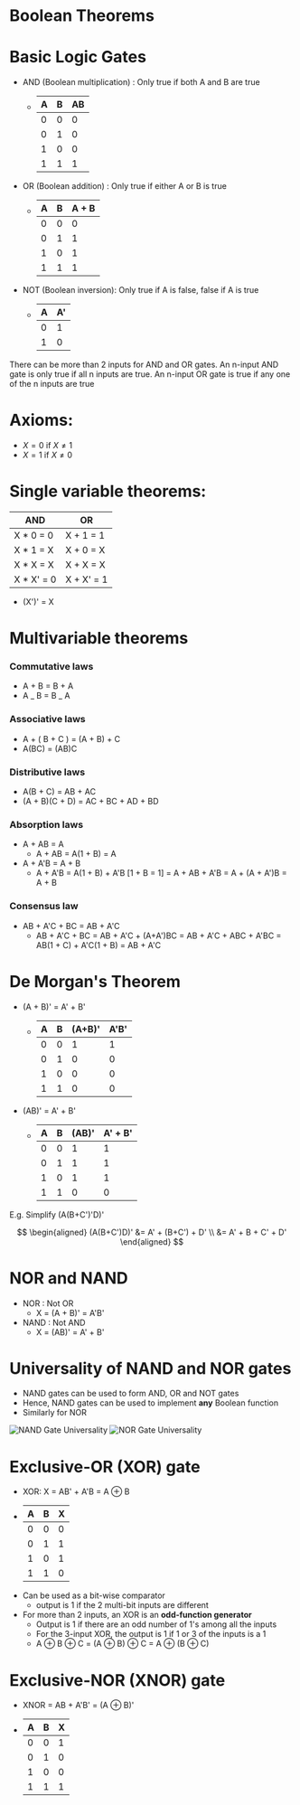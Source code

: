 # Boolean Theorems

# Basic Logic Gates

- AND (Boolean multiplication) : Only true if both A and B are true
  - | A   | B   | AB  |
    | --- | --- | --- |
    | 0   | 0   | 0   |
    | 0   | 1   | 0   |
    | 1   | 0   | 0   |
    | 1   | 1   | 1   |
- OR (Boolean addition) : Only true if either A or B is true
  - | A   | B   | A + B |
    | --- | --- | ----- |
    | 0   | 0   | 0     |
    | 0   | 1   | 1     |
    | 1   | 0   | 1     |
    | 1   | 1   | 1     |
- NOT (Boolean inversion): Only true if A is false, false if A is true
  - | A   | A'  |
    | --- | --- |
    | 0   | 1   |
    | 1   | 0   |

There can be more than 2 inputs for AND and OR gates. An n-input AND gate is only true if all n inputs are true. An n-input OR gate is true if any one of the n inputs are true

# Axioms:

- $X = 0$ if $X \neq 1$
- $X = 1$ if $X \neq 0$

# Single variable theorems:

| AND         | OR         |
| ----------- | ---------- |
| X \* 0 = 0  | X + 1 = 1  |
| X \* 1 = X  | X + 0 = X  |
| X \* X = X  | X + X = X  |
| X \* X' = 0 | X + X' = 1 |

- (X')' = X

# Multivariable theorems

### Commutative laws

- A + B = B + A
- A _ B = B _ A

### Associative laws

- A + ( B + C ) = (A + B) + C
- A(BC) = (AB)C

### Distributive laws

- A(B + C) = AB + AC
- (A + B)(C + D) = AC + BC + AD + BD

### Absorption laws

- A + AB = A
  - A + AB = A(1 + B) = A
- A + A'B = A + B
  - A + A'B = A(1 + B) + A'B [1 + B = 1] = A + AB + A'B = A + (A + A')B = A + B

### Consensus law

- AB + A'C + BC = AB + A'C
  - AB + A'C + BC = AB + A'C + (A+A')BC = AB + A'C + ABC + A'BC = AB(1 + C) + A'C(1 + B) = AB + A'C

# De Morgan's Theorem

- (A + B)' = A' + B'

  - | A   | B   | (A+B)' | A'B' |
    | --- | --- | ------ | ---- |
    | 0   | 0   | 1      | 1    |
    | 0   | 1   | 0      | 0    |
    | 1   | 0   | 0      | 0    |
    | 1   | 1   | 0      | 0    |

- (AB)' = A' + B'
  - | A   | B   | (AB)' | A' + B' |
    | --- | --- | ----- | ------- |
    | 0   | 0   | 1     | 1       |
    | 0   | 1   | 1     | 1       |
    | 1   | 0   | 1     | 1       |
    | 1   | 1   | 0     | 0       |

E.g. Simplify (A(B+C')'D)'

$$
\begin{aligned}
(A(B+C')D)' &= A' + (B+C') + D' \\
&= A' + B + C' + D'
\end{aligned}
$$

# NOR and NAND

- NOR : Not OR
  - X = (A + B)' = A'B'
- NAND : Not AND
  - X = (AB)' = A' + B'

# Universality of NAND and NOR gates

- NAND gates can be used to form AND, OR and NOT gates
- Hence, NAND gates can be used to implement **any** Boolean function
- Similarly for NOR

![NAND Gate Universality](/public/nand-gate-universality.jpg)
![NOR Gate Universality](/public/nor-gate-universality.jpg)

# Exclusive-OR (XOR) gate

- XOR: X = AB' + A'B = A ⊕ B
- | A   | B   | X   |
  | --- | --- | --- |
  | 0   | 0   | 0   |
  | 0   | 1   | 1   |
  | 1   | 0   | 1   |
  | 1   | 1   | 0   |
- Can be used as a bit-wise comparator
  - output is 1 if the 2 multi-bit inputs are different
- For more than 2 inputs, an XOR is an **odd-function generator**
  - Output is 1 if there are an odd number of 1's among all the inputs
  - For the 3-input XOR, the output is 1 if 1 or 3 of the inputs is a 1
  - A ⊕ B ⊕ C = (A ⊕ B) ⊕ C = A ⊕ (B ⊕ C)

# Exclusive-NOR (XNOR) gate

- XNOR = AB + A'B' = (A ⊕ B)'
- | A   | B   | X   |
  | --- | --- | --- |
  | 0   | 0   | 1   |
  | 0   | 1   | 0   |
  | 1   | 0   | 0   |
  | 1   | 1   | 1   |
